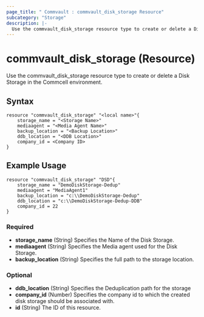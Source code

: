 ```yaml
---
page_title: " Commvault : commvault_disk_storage Resource"
subcategory: "Storage"
description: |-
  Use the commvault_disk_storage resource type to create or delete a Disk Storage in the Commcell environment.
---
```


# commvault_disk_storage (Resource)

Use the commvault_disk_storage resource type to create or delete a Disk Storage in the Commcell environment.


## Syntax

```
resource "commvault_disk_storage" "<local name>"{
	storage_name = "<Storage Name>"
	mediaagent = "<Media Agent Name>"
	backup_location = "<Backup Location>"
	ddb_location = "<DDB Location>"
	company_id = <Company ID>
}

```

## Example Usage

```
resource "commvault_disk_storage" "DSD"{
	storage_name = "DemoDiskStorage-Dedup"
	mediaagent = "MediaAgent1"
	backup_location = "c:\\DemoDiskStorage-Dedup"
	ddb_location = "c:\\DemoDiskStorage-Dedup-DDB"
	company_id = 22
}

```

### Required

- **storage_name** (String) Specifies the Name of the Disk Storage.
- **mediaagent** (String) Specifies the Media agent used for the Disk Storage.
- **backup_location** (String) Specifies the full path to the storage location.

### Optional

- **ddb_location** (String) Specifies the Deduplication path for the storage
- **company_id** (Number) Specifies the company id to which the created disk storage should be associated with.
- **id** (String) The ID of this resource.


